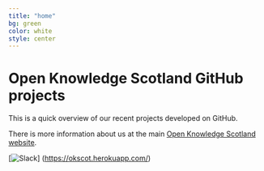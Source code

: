 ```yaml
---
title: "home"
bg: green     
color: white  
style: center
---
```


# Open Knowledge Scotland GitHub projects

This is a quick overview of our recent projects developed on GitHub.

There is more information about us at the main [Open Knowledge Scotland website](http://scot.okfn.org).

[![Slack](https://okscot.herokuapp.com/badge.svg)] (https://okscot.herokuapp.com/)
